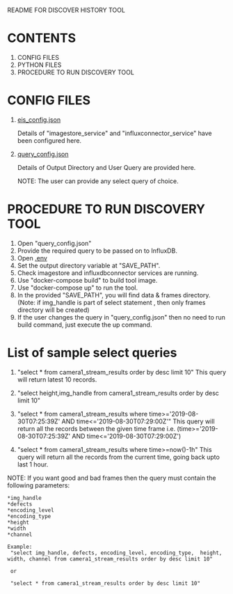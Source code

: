 README FOR DISCOVER HISTORY TOOL

# CONTENTS #

1. CONFIG FILES
2. PYTHON FILES
3. PROCEDURE TO RUN DISCOVERY TOOL


# CONFIG FILES #

1. [eis_config.json](config/eis_config.json)

    Details of "imagestore_service" and "influxconnector_service" have been configured here.

2. [query_config.json](config/query_config.json)
  
    Details of Output Directory and User Query are provided here.

    NOTE: The user can provide any select query of choice.


# PROCEDURE TO RUN DISCOVERY TOOL #

 1. Open "query_config.json"
 2. Provide the required query to be passed on to InfluxDB.
 3. Open [.env](DiscoverHistory/.env)
 4. Set the output directory variable at "SAVE_PATH".
 5. Check imagestore and influxdbconnector services are running.
 6. Use "docker-compose build" to build tool image.
 7. Use "docker-compose up" to run the tool.
 8. In the provided "SAVE_PATH", you will find data & frames directory.
    (Note: if img_handle is part of select statement , then only frames
    directory will be created)
 9. If the user changes the query in "query_config.json" then no need to run build command, just execute the up command.


# List of sample select queries #

1. "select * from camera1_stream_results order by desc limit 10"
   This query will return latest 10 records.

2. "select height,img_handle from camera1_stream_results order by desc limit 10"

3. "select * from camera1_stream_results where time>='2019-08-30T07:25:39Z' AND time<='2019-08-30T07:29:00Z'"
    This query will return all the records between the given time frame i.e. (time>='2019-08-30T07:25:39Z' AND time<='2019-08-30T07:29:00Z')

4. "select * from camera1_stream_results where time>=now()-1h"
    This query will return all the records from the current time, going back upto last 1 hour.

NOTE: If you want good and bad frames then the query must contain the following parameters:
	
	*img_handle
	*defects
	*encoding_level
	*encoding_type
	*height
	*width
	*channel

    Example: 
     "select img_handle, defects, encoding_level, encoding_type,  height, width, channel from camera1_stream_results order by desc limit 10"

     or

     "select * from camera1_stream_results order by desc limit 10"



